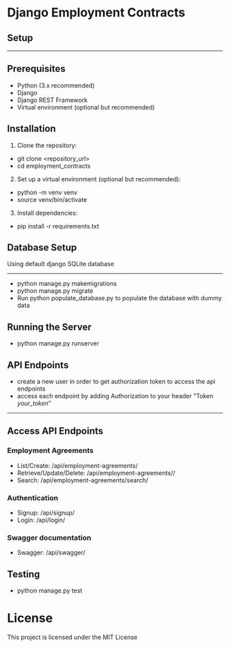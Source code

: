 # Django Employment Contracts

## Setup

---

## Prerequisites

- Python (3.x recommended)
- Django
- Django REST Framework
- Virtual environment (optional but recommended)

## Installation

1. Clone the repository:

- git clone <repository_url>
- cd employment_contracts

2. Set up a virtual environment (optional but recommended):

- python -m venv venv
- source venv/bin/activate

3. Install dependencies:

- pip install -r requirements.txt

## Database Setup

Using default django SQLite database

---

- python manage.py makemigrations
- python manage.py migrate
- Run python populate_database.py to populate the database with dummy data

## Running the Server

- python manage.py runserver

## API Endpoints

- create a new user in order to get authorization token to access the api endpoints
- access each endpoint by adding Authorization to your header "Token _your_token_"

---

## Access API Endpoints

### Employment Agreements

- List/Create: /api/employment-agreements/
- Retrieve/Update/Delete: /api/employment-agreements/<id>/
- Search: /api/employment-agreements/search/

### Authentication

- Signup: /api/signup/
- Login: /api/login/

### Swagger documentation

- Swagger: /api/swagger/

## Testing

- python manage.py test

# License

This project is licensed under the MIT License
